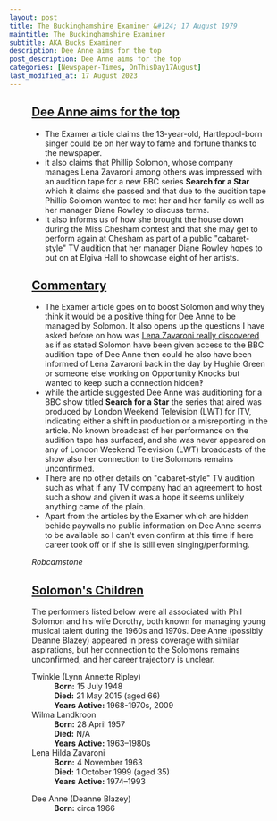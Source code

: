 ```yaml
---
layout: post
title: The Buckinghamshire Examiner &#124; 17 August 1979
maintitle: The Buckinghamshire Examiner
subtitle: AKA Bucks Examiner
description: Dee Anne aims for the top
post_description: Dee Anne aims for the top
categories: [Newspaper-Times, OnThisDay17August]
last_modified_at: 17 August 2023
---
```


<figure class="fig3">
<div class="CardLayout">
<div class="CardItem">
<h2 id="infobox1" class="infobox"><a href="#infobox1">Dee Anne aims for the top</a></h2>
<div class="CardItem split">
<ul>
<li>The Examer article claims the 13-year-old, Hartlepool-born singer could be on her way to fame and fortune thanks to the newspaper.</li>
<li>it also claims that Phillip Solomon, whose company manages Lena Zavaroni among others was impressed with an audition tape for a new BBC series <strong>Search for a Star</strong> which it claims she passed and that due to the audition tape Phillip Solomon wanted to met her and her family as well as her manager Diane Rowley to discuss terms.</li>
<li>It also informs us of how she brought the house down during the Miss Chesham contest and that she may get to perform again at Chesham as part of a public "cabaret-style" TV audition that her manager Diane Rowley hopes to put on at Elgiva Hall to showcase eight of her artists.</li>
</ul>
</div></div></div>
</figure>

<figure class="fig3">
<div class="CardLayout">
<div class="CardItem">
<h2 id="infobox1" class="infobox"><a href="#infobox1">Commentary</a></h2>
<div class="CardItem split">
<ul>
<li>The Examer article goes on to boost Solomon and why they think it would be a positive thing for Dee Anne to be managed by Solomon. It also opens up the questions I have asked before on how was <a href="/1963-11-04-lena-zavaroni/#infobox12">Lena Zavaroni really discovered</a> as if as stated Solomon have been given access to the BBC audition tape of Dee Anne then could he also have been informed of Lena Zavaroni back in the day by Hughie Green or someone else working on Opportunity Knocks but wanted to keep such a connection hidden&#8253;</li>
<li>while the article suggested Dee Anne was auditioning for a BBC show titled <strong>Search for a Star</strong> the series that aired was produced by London Weekend Television (LWT) for ITV, indicating either a shift in production or a misreporting in the article. No known broadcast of her performance on the audition tape has surfaced, and she was never appeared on any of  London Weekend Television (LWT) broadcasts of the show also her connection to the Solomons remains unconfirmed.</li>
<li>There are no other details on "cabaret-style" TV audition such as what if any TV company had an agreement to host such a show and given it was a hope it seems unlikely anything came of the plain.</li>
<li>Apart from the articles by the Examer which are hidden behide paywalls no public information on Dee Anne seems to be available so I can't even confirm at this time if here career took off or if she is still even singing/performing.</li>
</ul>
<cite>Robcamstone</cite>
</div></div></div>
</figure>

<figure class="fig3">
<div class="CardLayout">
<div class="CardItem">
<h2 id="infobox2" class="infobox"><a href="#infobox2">Solomon's Children</a></h2>
<div class="CardItem split">
<p>The performers listed below were all associated with Phil Solomon and his wife Dorothy, both known for managing young musical talent during the 1960s and 1970s. Dee Anne (possibly Deanne Blazey) appeared in press coverage with similar aspirations, but her connection to the Solomons remains unconfirmed, and her career trajectory is unclear.</p>
<dl>
<dt>Twinkle (Lynn Annette Ripley)</dt>
<dd><strong>Born:</strong> 15 July 1948</dd>
<dd><strong>Died:</strong> 21 May 2015 (aged 66)</dd>
<dd><strong>Years Active:</strong> 1968-1970s, 2009</dd>
<dt>Wilma Landkroon</dt>
<dd><strong>Born:</strong> 28 April 1957</dd>
<dd><strong>Died:</strong> N/A</dd>
<dd><strong>Years Active:</strong> 1963–1980s</dd>
<dt>Lena Hilda Zavaroni</dt>
<dd><strong>Born:</strong> 4 November 1963</dd>
<dd><strong>Died:</strong> 1 October 1999 (aged 35)</dd>
<dd><strong>Years Active:</strong> 1974–1993</dd>
</dl>
<div class="CardItem red-split">
<dl>
<dt>Dee Anne (Deanne Blazey)</dt>
<dd><strong>Born:</strong> circa 1966</dd>
</dl>
</div></div></div></div>
</figure>
